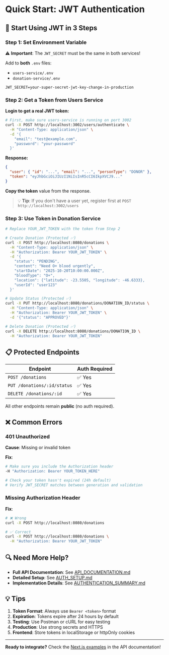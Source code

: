 # Quick Start: JWT Authentication

## 🚀 Start Using JWT in 3 Steps

### Step 1: Set Environment Variable

⚠️ **Important**: The `JWT_SECRET` must be the same in both services!

Add to **both** `.env` files:

- `users-service/.env`
- `donation-service/.env`

```env
JWT_SECRET=your-super-secret-jwt-key-change-in-production
```

### Step 2: Get a Token from Users Service

**Login to get a real JWT token:**

```bash
# First, make sure users-service is running on port 3002
curl -X POST http://localhost:3002/users/authenticate \
  -H "Content-Type: application/json" \
  -d '{
    "email": "test@example.com",
    "password": "your-password"
  }'
```

**Response:**

```json
{
  "user": { "id": "...", "email": "...", "personType": "DONOR" },
  "token": "eyJhbGciOiJIUzI1NiIsInR5cCI6IkpXVCJ9..."
}
```

**Copy the token** value from the response.

> 💡 **Tip**: If you don't have a user yet, register first at `POST http://localhost:3002/users`

### Step 3: Use Token in Donation Service

```bash
# Replace YOUR_JWT_TOKEN with the token from Step 2

# Create Donation (Protected ✅)
curl -X POST http://localhost:8080/donations \
  -H "Content-Type: application/json" \
  -H "Authorization: Bearer YOUR_JWT_TOKEN" \
  -d '{
    "status": "PENDING",
    "content": "Need O+ blood urgently",
    "startDate": "2025-10-20T10:00:00.000Z",
    "bloodType": "O+",
    "location": {"latitude": -23.5505, "longitude": -46.6333},
    "userId": "user123"
  }'

# Update Status (Protected ✅)
curl -X PUT http://localhost:8080/donations/DONATION_ID/status \
  -H "Content-Type: application/json" \
  -H "Authorization: Bearer YOUR_JWT_TOKEN" \
  -d '{"status": "APPROVED"}'

# Delete Donation (Protected ✅)
curl -X DELETE http://localhost:8080/donations/DONATION_ID \
  -H "Authorization: Bearer YOUR_JWT_TOKEN"
```

## 📋 Protected Endpoints

| Endpoint                    | Auth Required |
| --------------------------- | ------------- |
| `POST /donations`           | ✅ Yes        |
| `PUT /donations/:id/status` | ✅ Yes        |
| `DELETE /donations/:id`     | ✅ Yes        |

All other endpoints remain **public** (no auth required).

## ❌ Common Errors

### 401 Unauthorized

**Cause**: Missing or invalid token

**Fix**:

```bash
# Make sure you include the Authorization header
-H "Authorization: Bearer YOUR_TOKEN_HERE"

# Check your token hasn't expired (24h default)
# Verify JWT_SECRET matches between generation and validation
```

### Missing Authorization Header

**Fix**:

```bash
# ❌ Wrong
curl -X POST http://localhost:8080/donations

# ✅ Correct
curl -X POST http://localhost:8080/donations \
  -H "Authorization: Bearer YOUR_JWT_TOKEN"
```

## 🔍 Need More Help?

- **Full API Documentation**: See [API_DOCUMENTATION.md](./API_DOCUMENTATION.md)
- **Detailed Setup**: See [AUTH_SETUP.md](./AUTH_SETUP.md)
- **Implementation Details**: See [AUTHENTICATION_SUMMARY.md](./AUTHENTICATION_SUMMARY.md)

## 💡 Tips

1. **Token Format**: Always use `Bearer <token>` format
2. **Expiration**: Tokens expire after 24 hours by default
3. **Testing**: Use Postman or cURL for easy testing
4. **Production**: Use strong secrets and HTTPS
5. **Frontend**: Store tokens in localStorage or httpOnly cookies

---

**Ready to integrate?** Check the [Next.js examples](./API_DOCUMENTATION.md#nextjs-integration-examples) in the API documentation!
